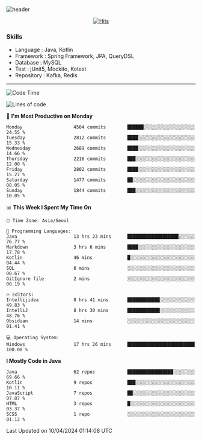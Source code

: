 <!-- Github Profile Readme로 프로필 꾸미기 : https://zzsza.github.io/development/2020/07/10/make-github-profile-readme/ -->

<!-- github theme -->
  <!-- 
    ![header](https://capsule-render.vercel.app/api?type=slice&color=e0f0e3&height=150&section=header&text=beasy&fontSize=45)
  -->
  ![header](https://capsule-render.vercel.app/api?type=soft&color=e0f0e3&height=150&section=header&text=Choi-YongSeok&fontSize=55&animation=twinkling)


<!-- hits count : https://hits.seeyoufarm.com/ -->
<div align=center>
    
  [![Hits](https://hits.seeyoufarm.com/api/count/incr/badge.svg?url=https%3A%2F%2Fgithub.com%2Fchoi-ys&count_bg=%2379C83D&title_bg=%23555555&icon=&icon_color=%23E7E7E7&title=hits&edge_flat=false)](https://hits.seeyoufarm.com)

</div>


<!-- Committed Top Lang -->
<div align=center>
</div>


### Skills
 - Language : Java, Kotlin
 - Framework : Spring Framework, JPA, QueryDSL
 - Database : MySQL
 - Test : jUnit5, Mockito, Kotest
 - Repository : Kafka, Redis

---

<!--START_SECTION:waka-->
![Code Time](http://img.shields.io/badge/Code%20Time-3%2C763%20hrs%2010%20mins-blue)

![Lines of code](https://img.shields.io/badge/From%20Hello%20World%20I%27ve%20Written-14.7%20million%20lines%20of%20code-blue)

📅 **I'm Most Productive on Monday** 

```text
Monday                   4504 commits        ██████░░░░░░░░░░░░░░░░░░░   24.55 % 
Tuesday                  2812 commits        ████░░░░░░░░░░░░░░░░░░░░░   15.33 % 
Wednesday                2689 commits        ████░░░░░░░░░░░░░░░░░░░░░   14.66 % 
Thursday                 2216 commits        ███░░░░░░░░░░░░░░░░░░░░░░   12.08 % 
Friday                   2802 commits        ████░░░░░░░░░░░░░░░░░░░░░   15.27 % 
Saturday                 1477 commits        ██░░░░░░░░░░░░░░░░░░░░░░░   08.05 % 
Sunday                   1844 commits        ███░░░░░░░░░░░░░░░░░░░░░░   10.05 % 
```


📊 **This Week I Spent My Time On** 

```text
🕑︎ Time Zone: Asia/Seoul

💬 Programming Languages: 
Java                     13 hrs 23 mins      ███████████████████░░░░░░   76.77 % 
Markdown                 3 hrs 6 mins        ████░░░░░░░░░░░░░░░░░░░░░   17.78 % 
Kotlin                   46 mins             █░░░░░░░░░░░░░░░░░░░░░░░░   04.44 % 
SQL                      6 mins              ░░░░░░░░░░░░░░░░░░░░░░░░░   00.67 % 
GitIgnore file           2 mins              ░░░░░░░░░░░░░░░░░░░░░░░░░   00.19 % 

🔥 Editors: 
Intellijidea             8 hrs 41 mins       ████████████░░░░░░░░░░░░░   49.83 % 
IntelliJ                 8 hrs 30 mins       ████████████░░░░░░░░░░░░░   48.76 % 
Obsidian                 14 mins             ░░░░░░░░░░░░░░░░░░░░░░░░░   01.41 % 

💻 Operating System: 
Windows                  17 hrs 26 mins      █████████████████████████   100.00 % 
```

**I Mostly Code in Java** 

```text
Java                     62 repos            █████████████████░░░░░░░░   69.66 % 
Kotlin                   9 repos             ███░░░░░░░░░░░░░░░░░░░░░░   10.11 % 
JavaScript               7 repos             ██░░░░░░░░░░░░░░░░░░░░░░░   07.87 % 
HTML                     3 repos             █░░░░░░░░░░░░░░░░░░░░░░░░   03.37 % 
SCSS                     1 repo              ░░░░░░░░░░░░░░░░░░░░░░░░░   01.12 % 
```




 Last Updated on 10/04/2024 01:14:08 UTC
<!--END_SECTION:waka-->

<!-- 
![footer](https://capsule-render.vercel.app/api?section=footer&type=slice&color=e0f0e3)
-->

